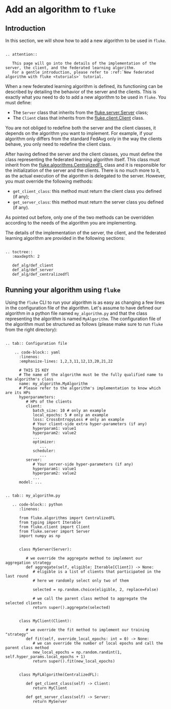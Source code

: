 # Add an algorithm to ``fluke``

## Introduction

In this section, we will show how to add a new algorithm to be used in ``fluke``. 

```{eval-rst}

.. attention::

   This page will go into the details of the implementation of the server, the client, and the federated learning algorithm.
   For a gentle introduction, please refer to :ref:`New federated algorithm with fluke <tutorials>` tutorial.

```

When a new federated learning algorithm is defined, its functioning can be described by detailing
the behavior of the server and the clients. This is exactly what you need to do to add a new algorithm 
to be used in ``fluke``. You must define:

- The `Server` class that inherits from the [fluke.server.Server](../fluke.server) class;
- The `Client` class that inherits from the [fluke.client.Client](../fluke.client) class.

You are not obliged to redefine both the server and the client classes, it depends on the algorithm you want to implement.
For example, if your algorithm only differs from the standard FedAvg only in the way the clients behave, you only need to redefine the client class.

After having defined the server and the client classes, you must define the class representing the federated learning algorithm itself.
This class must inherit from the [fluke.algorithms.CentralizedFL](../fluke.algorithms) class and it is responsible for the initialization of the server and the clients. There is no much more to it, as the actual execution of the algorithm is delegated to the server.
However, you must override the following methods:

- `get_client_class`: this method must return the client class you defined (if any);
- `get_server_class`: this method must return the server class you defined (if any).

As pointed out before, only one of the two methods can be overridden according to the needs of the algorithm you are implementing.

The details of the implementation of the server, the client, and the federated learning algorithm are provided in the following sections:

```{eval-rst}

.. toctree::
   :maxdepth: 2

   def_alg/def_client
   def_alg/def_server
   def_alg/def_centralizedfl

```






## Running your algorithm using `fluke`

Using the `fluke` CLI to run your algorithm is as easy as changing a few lines in the configuration file of the algorithm.
Let's assume to have defined our algorithm in a python file named `my_algorithm.py` and that the class representing the algorithm is named `MyAlgorithm`.
The configuration file of the algorithm must be structured as follows (please make sure to run `fluke` from the right directory):

```{eval-rst}

.. tab:: Configuration file

    .. code-block:: yaml
      :linenos:
      :emphasize-lines: 1,2,3,11,12,13,20,21,22
      
      # THIS IS KEY
      # The name of the algorithm must be the fully qualified name to the algorithm's class
      name: my_algorithm.MyAlgorithm
      # Please refer to the algorithm's implementation to know which are its HPs 
      hyperparameters:
         # HPs of the clients
         client:
            batch_size: 10 # only an example
            local_epochs: 5 # only an example
            loss: CrossEntropyLoss # only an example
            # Your client-side extra hyper-parameters (if any)
            hyperparam1: value1
            hyperparam2: value2
            ...
            optimizer:
               ...
            scheduler:
               ...
         server:
            # Your server-side hyper-parameters (if any)
            hyperparam1: value1
            hyperparam2: value2
            ...
      model: ...


.. tab:: my_algorithm.py

   .. code-block:: python
      :linenos:

      from fluke.algorithms import CentralizedFL
      from typing import Iterable
      from fluke.client import Client
      from fluke.server import Server
      import numpy as np


      class MyServer(Server):

         # we override the aggregate method to implement our aggregation strategy
         def aggregate(self, eligible: Iterable[Client]) -> None:
            # eligible is a list of clients that participated in the last round
            # here we randomly select only two of them

            selected = np.random.choice(eligible, 2, replace=False)

            # we call the parent class method to aggregate the selected clients
            return super().aggregate(selected)


      class MyClient(Client):

         # we override the fit method to implement our training "strategy"
         def fit(self, override_local_epochs: int = 0) -> None:
            # we can override the number of local epochs and call the parent class method
            new_local_epochs = np.random.randint(1, self.hyper_params.local_epochs + 1)
            return super().fit(new_local_epochs)


      class MyFLAlgorithm(CentralizedFL):

         def get_client_class(self) -> Client:
            return MyClient

         def get_server_class(self) -> Server:
            return MyServer

```


